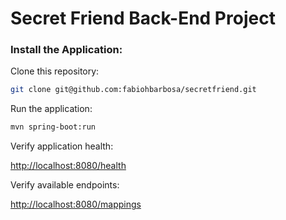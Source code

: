 Secret Friend Back-End Project
===

### Install the Application:
Clone this repository:
```sh
git clone git@github.com:fabiohbarbosa/secretfriend.git
```

Run the application:
```sh
mvn spring-boot:run
```

Verify application health:

[http://localhost:8080/health](http://localhost:8080/health)

Verify available endpoints:

[http://localhost:8080/mappings](http://localhost:8080/mappings)
